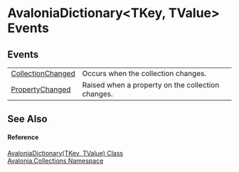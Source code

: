 # AvaloniaDictionary&lt;TKey, TValue&gt; Events




## Events
<table>
<tr>
<td><a href="E_Avalonia_Collections_AvaloniaDictionary_2_CollectionChanged">CollectionChanged</a></td>
<td>Occurs when the collection changes.</td>
</tr>
<tr>
<td><a href="E_Avalonia_Collections_AvaloniaDictionary_2_PropertyChanged">PropertyChanged</a></td>
<td>Raised when a property on the collection changes.</td>
</tr>
</table>

## See Also


#### Reference
<a href="T_Avalonia_Collections_AvaloniaDictionary_2">AvaloniaDictionary(TKey, TValue) Class</a>  
<a href="N_Avalonia_Collections">Avalonia.Collections Namespace</a>  

